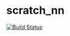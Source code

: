 # scratch_nn
[![Build Status](https://travis-ci.org/bharathh4/scratch_nn.svg?branch=master)](https://travis-ci.org/bharathh4/scratch_nn)
